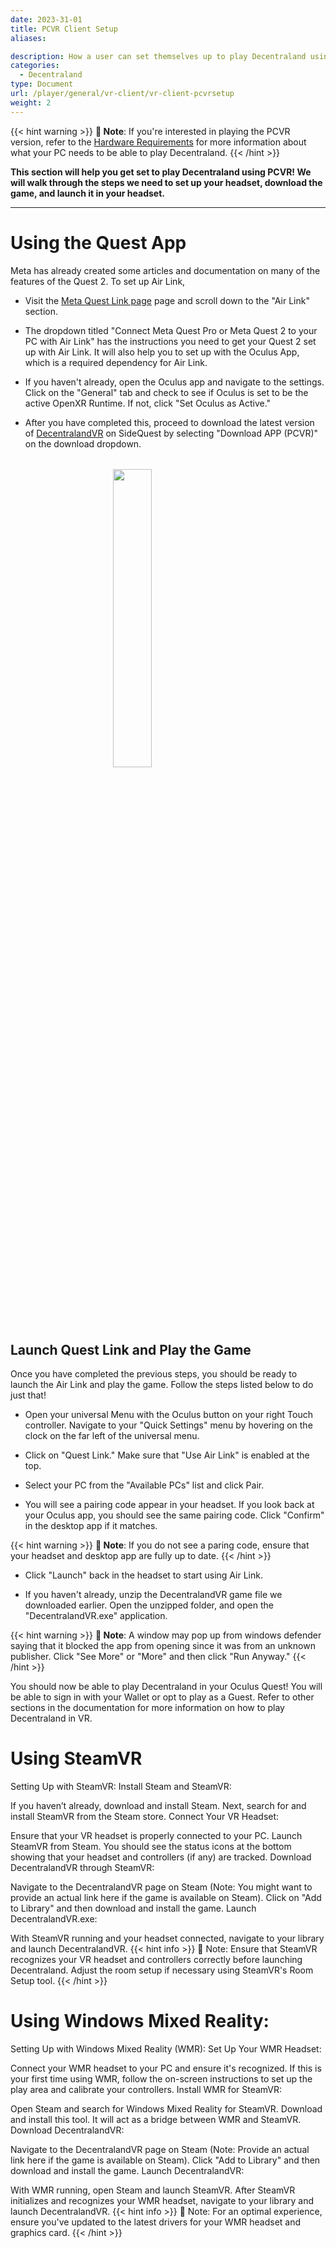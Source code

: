 ```yaml
---
date: 2023-31-01
title: PCVR Client Setup
aliases:

description: How a user can set themselves up to play Decentraland using PC/VR.
categories:
  - Decentraland
type: Document
url: /player/general/vr-client/vr-client-pcvrsetup
weight: 2
---
```


{{< hint warning >}}
**📔 Note**: If you're interested in playing the PCVR version, refer to the [Hardware Requirements](https://docs.decentraland.org/player/general/hardware-requirements/) for more information about what your PC needs to be able to play Decentraland.
{{< /hint >}}


**This section will help you get set to play Decentraland using PCVR! We will walk through the steps we need to set up your headset, download the game, and launch it in your headset.**


---
# Using the Quest App

  Meta has already created some articles and documentation on many of the features of the Quest 2. To set up Air Link, 


  - Visit the [Meta Quest Link page](https://www.meta.com/help/quest/articles/headsets-and-accessories/oculus-link/) page and scroll down to the "Air Link" section. 

  - The dropdown titled "Connect Meta Quest Pro or Meta Quest 2 to your PC with Air Link" has the instructions you need to get your Quest 2 set up with Air Link. It will also help you to set up with the Oculus App, which is a required dependency for Air Link. 
  
  - If you haven't already, open the Oculus app and navigate to the settings. Click on the "General" tab and check to see if Oculus is set to be the active OpenXR Runtime. If not, click "Set Oculus as Active."

  - After you have completed this, proceed to download the latest version of [DecentralandVR](https://sidequestvr.com/app/11626/decentraland-vr) on SideQuest by selecting "Download APP (PCVR)" on the download dropdown.  

<img src=\images\media\VRClient\SideQuestPCVR.png style="margin: 2rem auto; display: block;width: 35%;"/>


## Launch Quest Link and Play the Game
  Once you have completed the previous steps, you should be ready to launch the Air Link and play the game. Follow the steps listed below to do just that!



  - Open your universal Menu with the Oculus button on your right Touch controller. Navigate to your "Quick Settings" menu by hovering on the clock on the far left of the universal menu.

  -  Click on "Quest Link." Make sure that "Use Air Link" is enabled at the top.

  - Select your PC from the "Available PCs" list and click Pair. 

  -  You will see a pairing code appear in your headset. If you look back at your Oculus app, you should see the same pairing code. Click "Confirm" in the desktop app if it matches. 

{{< hint warning >}}
 **📔 Note**: If you do not see a paring code, ensure that your headset and desktop app are fully up to date.
{{< /hint >}}

  - Click "Launch" back in the headset to start using Air Link.

  - If you haven't already, unzip the DecentralandVR game file we downloaded earlier. Open the unzipped folder, and open the "DecentralandVR.exe" application. 
 
{{< hint warning >}}
 **📔 Note**: A window may pop up from windows defender saying that it blocked the app from opening since it was from an unknown publisher. Click "See More" or "More" and then click "Run Anyway."
{{< /hint >}}



You should now be able to play Decentraland in your Oculus Quest! You will be able to sign in with your Wallet or opt to play as a Guest. Refer to other sections in the documentation for more information on how to play Decentraland in VR. 



# Using SteamVR

Setting Up with SteamVR:
Install Steam and SteamVR:

If you haven’t already, download and install Steam.
Next, search for and install SteamVR from the Steam store.
Connect Your VR Headset:

Ensure that your VR headset is properly connected to your PC.
Launch SteamVR from Steam. You should see the status icons at the bottom showing that your headset and controllers (if any) are tracked.
Download DecentralandVR through SteamVR:

Navigate to the DecentralandVR page on Steam (Note: You might want to provide an actual link here if the game is available on Steam).
Click on "Add to Library" and then download and install the game.
Launch DecentralandVR.exe:

With SteamVR running and your headset connected, navigate to your library and launch DecentralandVR.
{{< hint info >}}
📔 Note: Ensure that SteamVR recognizes your VR headset and controllers correctly before launching Decentraland. Adjust the room setup if necessary using SteamVR's Room Setup tool.
{{< /hint >}}

# Using  Windows Mixed Reality:
Setting Up with Windows Mixed Reality (WMR):
Set Up Your WMR Headset:

Connect your WMR headset to your PC and ensure it's recognized.
If this is your first time using WMR, follow the on-screen instructions to set up the play area and calibrate your controllers.
Install WMR for SteamVR:

Open Steam and search for Windows Mixed Reality for SteamVR.
Download and install this tool. It will act as a bridge between WMR and SteamVR.
Download DecentralandVR:

Navigate to the DecentralandVR page on Steam (Note: Provide an actual link here if the game is available on Steam).
Click "Add to Library" and then download and install the game.
Launch DecentralandVR:

With WMR running, open Steam and launch SteamVR.
After SteamVR initializes and recognizes your WMR headset, navigate to your library and launch DecentralandVR.
{{< hint info >}}
📔 Note: For an optimal experience, ensure you've updated to the latest drivers for your WMR headset and graphics card.
{{< /hint >}}


